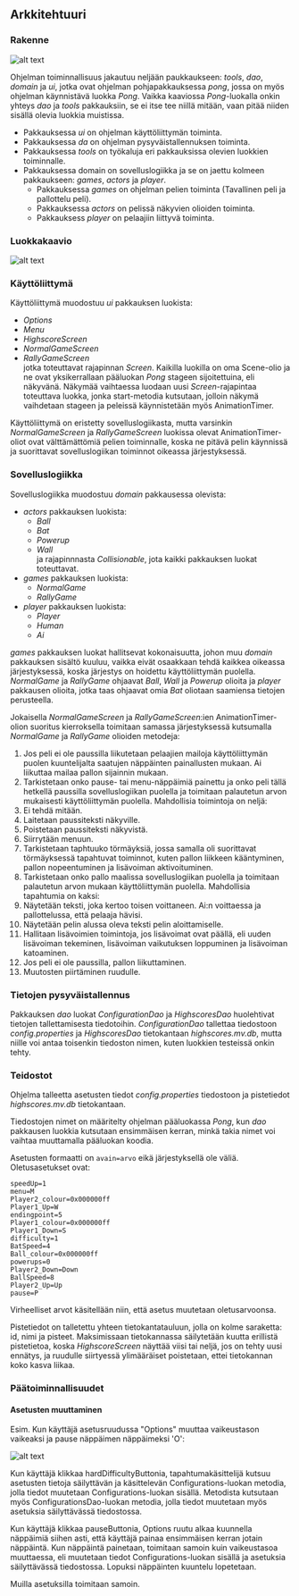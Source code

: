 ## Arkkitehtuuri

### Rakenne

![alt text](https://github.com/Jeeses313/ot-harjoitustyo/blob/master/dokumentaatio/pakkauskaavio.png "Pakkauskaavio")

Ohjelman toiminnallisuus jakautuu neljään paukkaukseen: _tools_, _dao_, _domain_ ja _ui_, jotka ovat ohjelman pohjapakkauksessa _pong_, jossa on myös ohjelman käynnistävä luokka _Pong_. Vaikka 
kaaviossa _Pong_-luokalla onkin yhteys _dao_ ja _tools_ pakkauksiin, se ei itse tee niillä mitään, vaan pitää niiden sisällä olevia luokkia muistissa.

- Pakkauksessa _ui_ on ohjelman käyttöliittymän toiminta.  
- Pakkauksessa  _da_ on ohjelman pysyväistallennuksen toiminta.  
- Pakkauksessa _tools_ on työkaluja eri pakkauksissa olevien luokkien toiminnalle.  
- Pakkauksessa domain on sovelluslogiikka ja se on jaettu kolmeen pakkaukseen: _games_, _actors_ ja _player_.   
  - Pakkauksessa _games_ on ohjelman pelien toiminta (Tavallinen peli ja pallottelu peli).  
  - Pakkauksessa _actors_ on pelissä näkyvien olioiden toiminta.  
  - Pakkauksess _player_ on pelaajiin liittyvä toiminta.  

### Luokkakaavio

![alt text](https://github.com/Jeeses313/ot-harjoitustyo/blob/master/dokumentaatio/luokkakaavio.png "Luokkakaavio")

### Käyttöliittymä

Käyttöliittymä muodostuu _ui_ pakkauksen luokista:  
- _Options_  
- _Menu_  
- _HighscoreScreen_  
- _NormalGameScreen_  
- _RallyGameScreen_  
jotka toteuttavat rajapinnan _Screen_. Kaikilla luokilla on oma Scene-olio ja ne ovat yksikerrallaan pääluokan _Pong_ 
stageen sijoitettuina, eli näkyvänä. Näkymää vaihtaessa luodaan uusi _Screen_-rajapintaa toteuttava luokka, jonka start-metodia kutsutaan, jolloin näkymä vaihdetaan stageen 
ja peleissä käynnistetään myös AnimationTimer.

Käyttöliittymä on eristetty sovelluslogiikasta, mutta varsinkin _NormalGameScreen_ ja _RallyGameScreen_ luokissa olevat AnimationTimer-oliot ovat välttämättömiä 
pelien toiminnalle, koska ne pitävä pelin käynnissä ja suorittavat sovelluslogiikan toiminnot oikeassa järjestyksessä.

### Sovelluslogiikka

Sovelluslogiikka muodostuu _domain_ pakkausessa olevista:  
- _actors_ pakkauksen luokista:  
  - _Ball_  
  - _Bat_  
  - _Powerup_  
  - _Wall_  
 ja rajapinnnasta _Collisionable_, jota kaikki pakkauksen luokat toteuttavat.  
- _games_ pakkauksen luokista:  
  - _NormalGame_  
  - _RallyGame_  
- _player_ pakkauksen luokista:  
  - _Player_  
  - _Human_  
  - _Ai_ 

_games_ pakkauksen luokat hallitsevat kokonaisuutta, johon muu _domain_ pakkauksen sisältö kuuluu, vaikka eivät osaakkaan tehdä 
kaikkea oikeassa järjestyksessä, koska järjestys on hoidettu käyttöliittymän puolella. _NormalGame_ ja _RallyGame_ ohjaavat _Ball_, _Wall_ ja _Powerup_ olioita ja 
_player_ pakkausen olioita, jotka taas ohjaavat omia _Bat_ oliotaan saamiensa tietojen perusteella.

Jokaisella _NormalGameScreen_ ja _RallyGameScreen_:ien AnimationTimer-olion suoritus kierroksella toimitaan samassa järjestyksessä kutsumalla _NormalGame_ ja _RallyGame_ olioiden metodeja:  
1. Jos peli ei ole paussilla liikutetaan pelaajien mailoja käyttöliittymän puolen kuuntelijalta saatujen näppäinten painallusten mukaan. Ai liikuttaa mailaa pallon sijainnin mukaan.  
2. Tarkistetaan onko pause- tai menu-näppäimiä painettu ja onko peli tällä hetkellä paussilla sovelluslogiikan puolella ja toimitaan palautetun arvon mukaisesti käyttöliittymän puolella. 
Mahdollisia toimintoja on neljä:  
  1. Ei tehdä mitään.  
  2. Laitetaan paussiteksti näkyville.  
  3. Poistetaan paussiteksti näkyvistä.  
  4. Siirrytään menuun.  
3. Tarkistetaan taphtuuko törmäyksiä, jossa samalla oli suorittavat törmäyksessä tapahtuvat toiminnot, kuten pallon liikkeen kääntyminen, pallon nopeentuminen ja lisävoiman aktivoituminen.  
4. Tarkistetaan onko pallo maalissa sovelluslogiikan puolella ja toimitaan palautetun arvon mukaan käyttöliittymän puolella. Mahdollisia tapahtumia on kaksi:  
  1. Näytetään teksti, joka kertoo toisen voittaneen. Ai:n voittaessa ja pallottelussa, että pelaaja hävisi.
  2. Näytetään pelin alussa oleva teksti pelin aloittamiselle.  
5. Hallitaan lisävoimien toimintoja, jos lisävoimat ovat päällä, eli uuden lisävoiman tekeminen, lisävoiman vaikutuksen loppuminen ja lisävoiman katoaminen.  
6. Jos peli ei ole paussilla, pallon liikuttaminen.
7. Muutosten piirtäminen ruudulle.

### Tietojen pysyväistallennus

Pakkauksen _dao_ luokat _ConfigurationDao_ ja _HighscoresDao_ huolehtivat tietojen tallettamisesta tiedotoihin. 
_ConfigurationDao_ tallettaa tiedostoon _config.properties_ ja _HighscoresDao_ tietokantaan _highscores.mv.db_, mutta niille voi antaa 
toisenkin tiedoston nimen, kuten luokkien testeissä onkin tehty.

### Teidostot

Ohjelma talleetta asetusten tiedot _config.properties_ tiedostoon ja pistetiedot _highscores.mv.db_ tietokantaan.

Tiedostojen nimet on määritelty ohjelman pääluokassa _Pong_, kun _dao_ pakkausen luokkia kutsutaan ensimmäisen kerran, minkä takia nimet voi vaihtaa muuttamalla 
pääluokan koodia.

Asetusten formaatti on `avain=arvo` eikä järjestyksellä ole väliä. Oletusasetukset ovat:
```  
speedUp=1  
menu=M  
Player2_colour=0x000000ff  
Player1_Up=W  
endingpoint=5  
Player1_colour=0x000000ff  
Player1_Down=S  
difficulty=1  
BatSpeed=4  
Ball_colour=0x000000ff  
powerups=0  
Player2_Down=Down  
BallSpeed=8  
Player2_Up=Up  
pause=P  
```  
Virheelliset arvot käsitellään niin, että asetus muutetaan oletusarvoonsa.  

Pistetiedot on talletettu yhteen tietokantatauluun, jolla on kolme saraketta: id, nimi ja pisteet. Maksimissaan tietokannassa säilytetään kuutta erillistä 
pistetietoa, koska _HighscoreScreen_ näyttää viisi tai neljä, jos on tehty uusi ennätys, ja ruudulle siirtyessä ylimääräiset poistetaan, ettei tietokannan koko kasva liikaa.

### Päätoiminnallisuudet

#### Asetusten muuttaminen

Esim. Kun käyttäjä asetusruudussa "Options" muuttaa vaikeustason vaikeaksi ja pause näppäimen näppäimeksi 'O':

![alt text](https://github.com/Jeeses313/ot-harjoitustyo/blob/master/dokumentaatio/sekvenssikaavio_asetusten_muutos.png "Asetusten muutos sekvenssikaavio")

Kun käyttäjä klikkaa hardDifficultyButtonia, tapahtumakäsittelijä kutsuu asetusten tietoja säilyttävän ja käsittelevän Configurations-luokan metodia, jolla 
tiedot muutetaan Configurations-luokan sisällä. Metodista kutsutaan myös ConfigurationsDao-luokan metodia, jolla tiedot muutetaan myös asetuksia säilyttävässä tiedostossa.

Kun käyttäjä klikkaa pauseButtonia, Options ruutu alkaa kuunnella näppäimiä siihen asti, että käyttäjä painaa ensimmäisen kerran jotain näppäintä. 
Kun näppäintä painetaan, toimitaan samoin kuin vaikeustasoa muuttaessa, eli muutetaan tiedot Configurations-luokan sisällä ja asetuksia säilyttävässä tiedostossa. 
Lopuksi näppäinten kuuntelu lopetetaan.

Muilla asetuksilla toimitaan samoin.